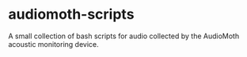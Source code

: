 # audiomoth-scripts
A small collection of bash scripts for audio collected by the AudioMoth acoustic monitoring device.
